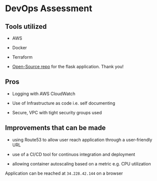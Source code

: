 # DevOps Assessment #

## Tools utilized ##

- AWS

- Docker

- Terraform

 - [Open-Source repo](https://github.com/shekhargulati/python-flask-docker-hello-world) for the flask application. Thank you!

## Pros ##

- Logging with AWS CloudWatch

- Use of Infrastructure as code i.e. self documenting

- Secure, VPC with tight security groups used


## Improvements that can be made ##

- using Route53 to allow user reach application through a user-friendly URL

- use of a CI/CD tool for continuos integration and deployment

- allowing container autoscaling based on a metric e.g. CPU utilization


Application can be reached at `34.228.42.144` on a browser